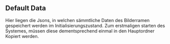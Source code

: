## Default Data
Hier liegen die Jsons, in welchen sämmtliche Daten des Bilderramen gespeichert werden im Initialisierungszustand. Zum erstmaligen starten des Systemes, müssen diese dementsprechend einmal in den Hauptordner Kopiert werden.